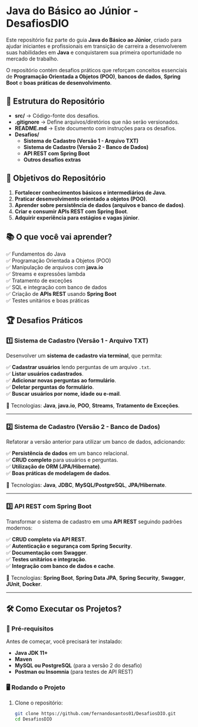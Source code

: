 # Java do Básico ao Júnior - DesafiosDIO

Este repositório faz parte do guia **Java do Básico ao Júnior**, criado para ajudar iniciantes e profissionais em transição de carreira a desenvolverem suas habilidades em **Java** e conquistarem sua primeira oportunidade no mercado de trabalho.

O repositório contém desafios práticos que reforçam conceitos essenciais de **Programação Orientada a Objetos (POO)**, **bancos de dados**, **Spring Boot** e **boas práticas de desenvolvimento**.

## 📌 Estrutura do Repositório

- **src/** → Código-fonte dos desafios.
- **.gitignore** → Define arquivos/diretórios que não serão versionados.
- **README.md** → Este documento com instruções para os desafios.
- **Desafios/**
  - **Sistema de Cadastro (Versão 1 - Arquivo TXT)**
  - **Sistema de Cadastro (Versão 2 - Banco de Dados)**
  - **API REST com Spring Boot**
  - **Outros desafios extras**

## 🚀 Objetivos do Repositório

1. **Fortalecer conhecimentos básicos e intermediários de Java**.
2. **Praticar desenvolvimento orientado a objetos (POO)**.
3. **Aprender sobre persistência de dados (arquivos e banco de dados)**.
4. **Criar e consumir APIs REST com Spring Boot**.
5. **Adquirir experiência para estágios e vagas júnior**.

## 📚 O que você vai aprender?

✅ Fundamentos do Java  
✅ Programação Orientada a Objetos (POO)  
✅ Manipulação de arquivos com **java.io**  
✅ Streams e expressões lambda  
✅ Tratamento de exceções  
✅ SQL e integração com banco de dados  
✅ Criação de **APIs REST** usando **Spring Boot**  
✅ Testes unitários e boas práticas  

## 🏆 Desafios Práticos

### 1️⃣ **Sistema de Cadastro (Versão 1 - Arquivo TXT)**
Desenvolver um **sistema de cadastro via terminal**, que permita:

✅ **Cadastrar usuários** lendo perguntas de um arquivo `.txt`.  
✅ **Listar usuários cadastrados**.  
✅ **Adicionar novas perguntas ao formulário**.  
✅ **Deletar perguntas do formulário**.  
✅ **Buscar usuários por nome, idade ou e-mail**.  

🔹 Tecnologias: **Java**, **java.io**, **POO**, **Streams**, **Tratamento de Exceções**.  

---

### 2️⃣ **Sistema de Cadastro (Versão 2 - Banco de Dados)**
Refatorar a versão anterior para utilizar um banco de dados, adicionando:

✅ **Persistência de dados** em um banco relacional.  
✅ **CRUD completo** para usuários e perguntas.  
✅ **Utilização de ORM (JPA/Hibernate)**.  
✅ **Boas práticas de modelagem de dados**.  

🔹 Tecnologias: **Java**, **JDBC**, **MySQL/PostgreSQL**, **JPA/Hibernate**.  

---

### 3️⃣ **API REST com Spring Boot**
Transformar o sistema de cadastro em uma **API REST** seguindo padrões modernos:

✅ **CRUD completo via API REST**.  
✅ **Autenticação e segurança com Spring Security**.  
✅ **Documentação com Swagger**.  
✅ **Testes unitários e integração**.  
✅ **Integração com banco de dados e cache**.  

🔹 Tecnologias: **Spring Boot**, **Spring Data JPA**, **Spring Security**, **Swagger**, **JUnit**, **Docker**.  

---

## 🛠️ Como Executar os Projetos?

### 🔧 Pré-requisitos

Antes de começar, você precisará ter instalado:

- **Java JDK 11+**
- **Maven**
- **MySQL ou PostgreSQL** (para a versão 2 do desafio)
- **Postman ou Insomnia** (para testes de API REST)

### 🖥️ Rodando o Projeto

1. Clone o repositório:
   ```bash
   git clone https://github.com/fernandosantos01/DesafiosDIO.git
   cd DesafiosDIO
